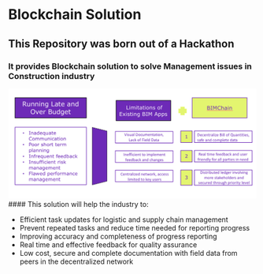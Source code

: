 # Blockchain Solution

## This Repository was born out of a Hackathon


### It provides Blockchain solution to solve Management issues in Construction industry




<img src="project_idea.png" alt="Our Project Idea Gist"/>
#### This solution will help the industry to:
<ul>
  <li>Efficient task updates for logistic and supply chain management</li>
  <li>Prevent repeated tasks and reduce time needed for reporting progress</li>
<li>Improving accuracy and completeness of progress reporting</li>
<li>Real time and effective feedback for quality assurance </li>
<li>Low cost, secure and complete documentation with field data from peers in the decentralized network </li>
 </ul>
  
